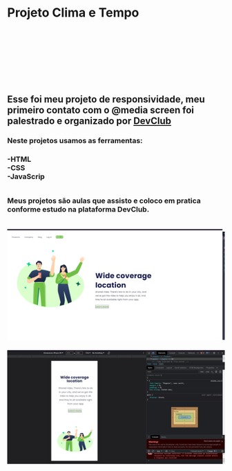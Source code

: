 <h1>Projeto Clima e Tempo <h1>
<br>
<br>
<br>
<h2> Esse foi meu projeto de responsividade, meu primeiro contato com o @media screen foi palestrado e organizado por <a href="https://rodolfomori.com.br/devclub">DevClub</a></h2>

<h3> Neste projetos usamos as ferramentas:<h3>
-HTML
<br>
-CSS
<br>
-JavaScrip

<br>
<br>
<p>Meus projetos são aulas que assisto e coloco em pratica conforme estudo na plataforma DevClub.</p>

<br>
<img src="https://github.com/LucCortezDev/DevClub/blob/main/DevClub0/Desafio/image1responsividade.png?raw=true">
<br>
<br>
<img src="https://github.com/LucCortezDev/DevClub/blob/main/DevClub0/Desafio/image2responsiva.png?raw=true">
<br>


